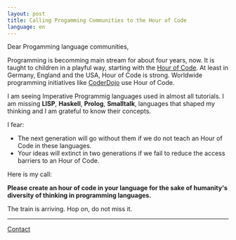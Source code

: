 ```yaml
---
layout: post
title: Calling Progamming Communities to the Hour of Code
language: en
---
```


Dear Progamming language communities,

Programming is becomming main stream for about four years, now.
It is taught to children in a playful way, starting with the [Hour of Code][code.org].
At least in Germany, England and the USA, Hour of Code is strong.
Worldwide programming initiatives like [CoderDojo][zen] use Hour of Code.

I am seeing Imperative Programmig languages used in almost all tutorials.
I am missing **LISP**, **Haskell**, **Prolog**, **Smalltalk**, languages that
shaped my thinking and I am grateful to know their concepts.

I fear:

- The next generation will go without them if we do not teach an Hour of Code
  in these languages.
- Your ideas will extinct in two generations if we fail to reduce the
  access barriers to an Hour of Code.

Here is my call:

**Please create an hour of code in your language for the sake of humanity's diversity of thinking in programming languages.**

The train is arriving. Hop on, do not miss it.

---

[Contact](http://niccokunzmann.github.io/impressum/)

[code.org]: http://code.org
[zen]: http://zen.coderdojo.com/
